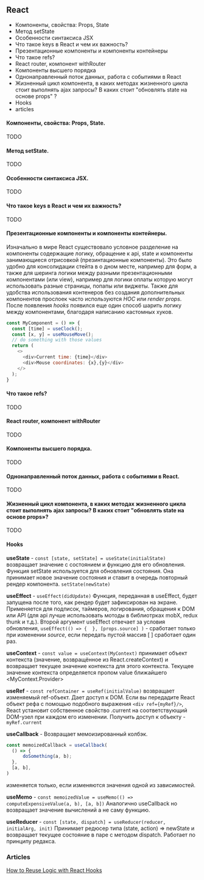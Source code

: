 ## React
* Компоненты, свойства: Props, State
* Метод setState
* Особенности синтаксиса JSX
* Что такое keys в React и чем их важность?
* Презентационные компоненты и компоненты контейнеры
* Что такое refs?
* React router, компонент withRouter
* Компоненты высшего порядка
* Однонаправленный поток данных, работа с событиями в React
* Жизненный цикл компонента, в каких методах жизненного цикла стоит выполнять ajax запросы? В каких стоит "обновлять state на основе props" ?
* Hooks
* articles

#### Компоненты, свойства: Props, State.
TODO

#### Метод setState.

TODO

#### Особенности синтаксиса JSX.

TODO

#### Что такое keys в React и чем их важность?

TODO

#### Презентационные компоненты и компоненты контейнеры.

Изначально в мире React существовало условное разделение на компоненты содержащие логику, обращение к api, state и 
компоненты занимающиеся отрисовкой (презинтационные компоненты). Это было удобно для консолидации стейта в о дном месте, например для форм, а также для 
шеринга логики между разными презентационными компонентами (или view), например для логики оплаты которую могут использовать разные страницы, попапы или виджеты.
Также для удобства использования контенеров без создания дополнительных компонентов прослоек часто используются *HOC* или *render props*. После появления *hooks*
появился еще один способ шарить логику между компонентами, благодаря написанию кастомных хуков. 
```javascript
const MyComponent = () => {
  const [time] = useClock();
  const [x, y] = useMouseMove();
  // do something with those values
  return (
    <>
      <div>Current time: {time}</div>
      <div>Mouse coordinates: {x},{y}</div>
    </>
  );
}
```

#### Что такое refs?

TODO

#### React router, компонент withRouter

TODO

#### Компоненты высшего порядка.

TODO

#### Однонаправленный поток данных, работа с событиями в React.

TODO

#### Жизненный цикл компонента, в каких методах жизненного цикла стоит выполнять ajax запросы? В каких стоит "обновлять state на основе props»?

TODO

#### Hooks


 **useState** - `const [state, setState] = useState(initialState)` возвращает значение с состоянием и функцию для его обновления. Функция setState используется для обновления состояния. Она принимает новое значение состояния и ставит в очередь повторный рендер компонента. `setState(newState)`  

  **useEffect** - `useEffect(didUpdate)` Функция, переданная в useEffect, будет запущена после того, как рендер будет зафиксирован на экране. Применяется для подписок, таймеров, логирования, обращения к DOM или API (для api лучше использовать мотоды в библиотрках mobX, redux thunk и т.д.). 
  Второй аргумент useEffect отвечает за условия обновления,
  `useEffect(() => {  }, [props.source] )` - сработает только при изменении *source*, если передать пустой массив [ ] сработает один раз.

  **useContext** - `const value = useContext(MyContext)` принимает объект контекста (значение, возвращённое из React.createContext) и возвращает текущее значение контекста для этого контекста. Текущее значение контекста определяется пропом value ближайшего <MyContext.Provider>

  **useRef** - `const refContainer = useRef(initialValue)` возвращает изменяемый ref-объект. Дает доступ к DOM. Если вы передадите React объект рефа с помощью подобного выражения `<div ref={myRef}/>`, React установит собственное свойство .current на соответствующий DOM-узел при каждом его изменении. Получить доступ к объекту - `myRef.current`

  **useCallback** - Возвращает мемоизированный колбэк.
  ```javascript
  const memoizedCallback = useCallback(
    () => {
        doSomething(a, b);
    },
    [a, b],
  )
  ```
  изменяется только, если изменяются значения одной из зависимостей.

  **useMemo** - `const memoizedValue = useMemo(() => computeExpensiveValue(a, b), [a, b])` Аналогично useCallback но возвращает значение вычислений а не саму функцию.

  **useReducer** - `const [state, dispatch] = useReducer(reducer, initialArg, init)` Принимает редюсер типа (state, action) => newState и возвращает текущее состояние в паре с методом dispatch. Работает по принципу редакса.
  
  
  ### Articles 
  
[How to Reuse Logic with React Hooks](https://rafaelquintanilha.com/how-to-reuse-logic-with-react-hooks/)
